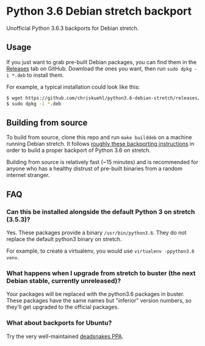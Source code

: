 Python 3.6 Debian stretch backport
========

Unofficial Python 3.6.3 backports for Debian stretch.


## Usage

If you just want to grab pre-built Debian packages, you can find them in the
[Releases][releases] tab on GitHub. Download the ones you want, then run `sudo
dpkg -i *.deb` to install them.

For example, a typical installation could look like this:

```bash
$ wget https://github.com/chriskuehl/python3.6-debian-stretch/releases/download/v3.6.3-1-deb9u1/{python3.6_3.6.3-1.deb9u1_amd64,python3.6-minimal_3.6.3-1.deb9u1_amd64,python3.6-dev_3.6.3-1.deb9u1_amd64,libpython3.6_3.6.3-1.deb9u1_amd64,libpython3.6-minimal_3.6.3-1.deb9u1_amd64,libpython3.6-stdlib_3.6.3-1.deb9u1_amd64,libpython3.6-dev_3.6.3-1.deb9u1_amd64}.deb
$ sudo dpkg -i *.deb
```


## Building from source

To build from source, clone this repo and run `make builddeb` on a machine
running Debian stretch. It follows [roughly these backporting
instructions][how-to-backport] in order to build a proper backport of Python
3.6 on stretch.

Building from source is relatively fast (~15 minutes) and is recommended for
anyone who has a healthy distrust of pre-built binaries from a random internet
stranger.


[how-to-backport]: https://www.ocf.berkeley.edu/docs/staff/procedures/backporting-packages/
[releases]: https://github.com/chriskuehl/python3.6-debian-stretch/releases


## FAQ
### Can this be installed alongside the default Python 3 on stretch (3.5.3)?

Yes. These packages provide a binary `/usr/bin/python3.6`. They do not replace
the default python3 binary on stretch.

For example, to create a virtualenv, you would use `virtualenv -ppython3.6 venv`.


### What happens when I upgrade from stretch to buster (the next Debian stable, currently unreleased)?

Your packages will be replaced with the python3.6 packages in buster. These
packages have the same names but "inferior" version numbers, so they'll get
upgraded to the official packages.


### What about backports for Ubuntu?

Try the very well-maintained [deadsnakes PPA](https://launchpad.net/~deadsnakes/+archive/ubuntu/ppa).

